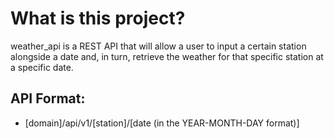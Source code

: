 # What is this project?
weather_api is a REST API that will allow a user to input a certain station alongside a date and, in turn, retrieve the weather for that specific station at a specific date.

## API Format:
+ [domain]/api/v1/[station]/[date (in the YEAR-MONTH-DAY format)]